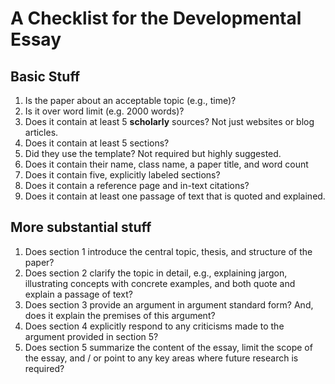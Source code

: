 # A Checklist for the Developmental Essay

## Basic Stuff

1. Is the paper about an acceptable topic (e.g., time)?
2. Is it over word limit (e.g. 2000 words)?
3. Does it contain at least 5 **scholarly** sources? Not just websites or blog articles.
4. Does it contain at least 5 sections?
5. Did they use the template? Not required but highly suggested.
6. Does it contain their name, class name, a paper title, and word count
7. Does it contain five, explicitly labeled sections?
8. Does it contain a reference page and in-text citations?
9. Does it contain at least one passage of text that is quoted and explained.

## More substantial stuff

1. Does section 1 introduce the central topic, thesis, and structure of the paper?
2. Does section 2 clarify the topic in detail, e.g., explaining jargon, illustrating concepts with concrete examples, and both quote and explain a passage of text?
3. Does section 3 provide an argument in argument standard form? And, does it explain the premises of this argument?
4. Does section 4 explicitly respond to any criticisms made to the argument provided in section 5?
5. Does section 5 summarize the content of the essay, limit the scope of the essay, and / or point to any key areas where future research is required?